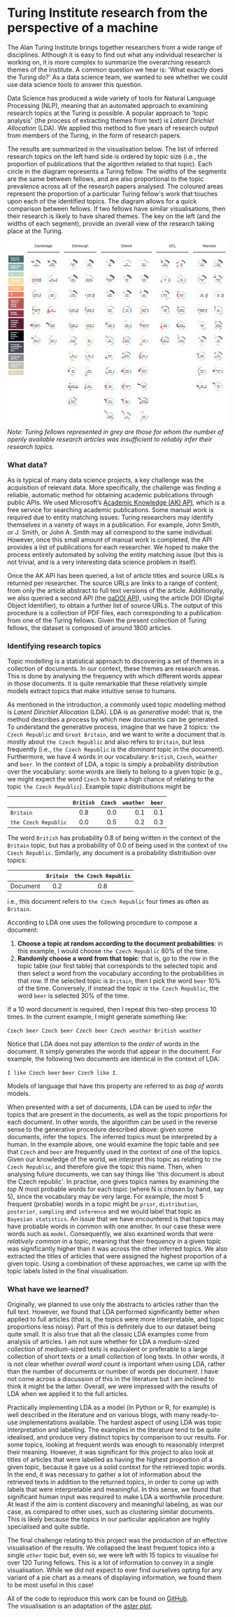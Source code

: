 # Turing Institute research from the perspective of a machine

The Alan Turing Institute brings together researchers from a wide range of disciplines.
Although it is easy to find out what any individual researcher is working on, it is more complex to summarize the overarching research themes of the Institute.
A common question we hear is: 'What exactly does the Turing do?'
As a data science team, we wanted to see whether we could use data science tools to answer this question.

Data Science has produced a wide variety of tools for Natural Language Processing (NLP), meaning that an automated approach to examining research topics at the Turing is possible.
A popular approach to 'topic analysis' (the process of extracting themes from text) is *Latent Dirichlet Allocation* (LDA).
We applied this method to five years of research output from members of the Turing, in the form of research papers.

The results are summarized in the visualisation below.
The list of inferred research topics on the left hand side is ordered by topic size (i.e., the proportion of publications that the algorithm related to that topic).
Each circle in the diagram represents a Turing fellow.
The widths of the segments are the same between fellows, and are also proportional to the topic prevalence across all of the research papers analysed.
The coloured areas represent the proportion of a particular Turing fellow's work that touches upon each of the identified topics.
The diagram allows for a quick comparison between fellows.
If two fellows have similar visualisations, then their research is likely to have shared themes.
The key on the left (and the widths of each segment), provide an overall view of the research taking place at the Turing.

![](visualisation/turing_fellows_topics.png)
*Note: Turing fellows represented in grey are those for whom the number of openly available research articles was insufficient to reliably infer their research topics.*

### What data?

As is typical of many data science projects, a key challenge was the acquisition of relevant data.
More specifically, the challenge was finding a reliable, automatic method for obtaining academic publications through public APIs.
We used Microsoft’s [Academic Knowledge (AK) API](https://docs.microsoft.com/en-us/azure/cognitive-services/academic-knowledge/home), which is a free service for searching academic publications.
Some manual work is required due to entity matching issues: Turing researchers may identify themselves in a variety of ways in a publication.
For example, John Smith, or J. Smith, or John A. Smith may all correspond to the same individual.
However, once this small amount of manual work is completed, the API provides a list of publications for each researcher.
We hoped to make the process entirely automated by solving the entity matching issue (but this is not trivial, and is a very interesting data science problem in itself).

Once the AK API has been queried, a list of article titles and source URLs is returned per researcher.
The source URLs are links to a range of content, from only the article abstract to full text versions of the article.
Additionally, we also queried a second API (the [oaDOI API](https://oadoi.org)), using the article DOI (Digital Object Identifier), to obtain a further list of source URLs.
The output of this procedure is a collection of PDF files, each corresponding to a publication from one of the Turing fellows.
Given the present collection of Turing fellows, the dataset is composed of around 1800 articles.

### Identifying research topics

Topic modelling is a statistical approach to discovering a set of themes in a collection of documents.
In our context, these themes are research areas.
This is done by analysing the frequency with which different words appear in those documents.
It is quite remarkable that these relatively simple models extract topics that make intuitive sense to humans.

As mentioned in the introduction, a commonly used topic modelling method is *Latent Dirichlet Allocation* (LDA).
LDA is as *generative* model: that is, the method describes a process by which new documents can be generated.
To understand the generative process, imagine that we have 2 topics: `the Czech Republic` and `Great Britain`, and we want to write a document that is mostly about `the Czech Republic` and also refers to `Britain`, but less frequently (i.e., `the Czech Republic` is the *dominant* topic in the document).
Furthermore, we have 4 words in our vocabulary: `British`, `Czech`, `weather` and `beer`.
In the context of LDA, a topic is simply a probability distribution over the vocabulary: some words are likely to belong to a given topic (e.g., we might expect the word `Czech` to have a high chance of relating to the topic `the Czech Republic`).
Example topic distributions might be

|                  | `British` | `Czech`   | `weather` | `beer`    |
| ---------------- |:-------:| -------:| -------:| -------:|
| `Britain`    |   0.8    |   0.0    |   0.1    |   0.1    |
| `the Czech Republic` |   0.0    |   0.5    |  0.2    |   0.3    |

The word `British` has probability 0.8 of being written in the context of the `Britain` topic, but has a probability of 0.0 of being used in the context of `the Czech Republic`.
Similarly, any document is a probability distribution over topics:

|   | `Britain` | `the Czech Republic` |
|---|:-------:|:----------:|
|Document| 0.2 | 0.8 |

i.e., this document refers to `the Czech Republic` four times as often as `Britain`.

According to LDA one uses the following procedure to compose a document:

1. **Choose a topic at random according to the document probabilities**: in this example, I would choose `the Czech Republic` 80% of the time.
2. **Randomly choose a word from that topic**: that is, go to the row in the topic table (our first table) that corresponds to the selected topic and then select a word from the vocabulary according to the probabilities in that row. If the selected topic is `Britain`, then I pick the word `beer` 10% of the time. Conversely, if instead the topic is `the Czech Republic`, the word `beer` is selected 30% of the time.

If a 10 word document is required, then I repeat this two-step process 10 times.
In the current example, I might generate something like:

`Czech beer Czech beer Czech beer Czech weather British weather`

Notice that LDA does not pay attention to the *order* of words in the document.
It simply generates the words that appear in the document.
For example, the following two documents are identical in the context of LDA:

`I like Czech beer`
`beer Czech like I`.

Models of language that have this property are referred to as *bag of words* models.

When presented with a set of documents, LDA can be used to *infer* the topics that are present in the documents, as well as the topic proportions for each document.
In other words, the algorithm can be used in the reverse sense to the generative procedure described above: given some documents, infer the topics.
The inferred topics must be interpreted by a human.
In the example above, one would examine the topic table and see that `Czech` and `beer` are frequently used in the context of one of the topics.
Given our knowledge of the world, we *interpret* this topic as relating to `the Czech Republic`, and therefore give the topic this name.
Then, when analysing future documents, we can say things like 'this document is about the Czech republic'.
In practise, one gives topics names by examining the *top N* most probable words for each topic (where N is chosen by hand, say 5), since the vocabulary may be very large.
For example, the most 5 frequent (probable) words in a topic might be `prior`, `distribution`, `posterior`, `sampling` and `inference` and we would label that topic as `Bayesian statistics`.
An issue that we have encountered is that topics may have probable words in common with one another.
In our case these were words such as `model`.
Consequently, we also examined words that were *relatively common* in a topic, meaning that their frequency in a given topic was significantly higher than it was across the other inferred topics.
We also extracted the titles of articles that were assigned the highest proportion of a given topic.
Using a combination of these approaches, we came up with the topic labels listed in the final visualisation.

### What have we learned?

Originally, we planned to use only the abstracts to articles rather than the full text.
However, we found that LDA performed significantly better when applied to full articles (that is, the topics were more interpretable, and topic proportions less noisy).
Part of this is definitely due to our dataset being quite small.
It is also true that all the classic LDA examples come from analysis of articles.
I am not sure whether for LDA a medium-sized collection of medium-sized texts is equivalent or preferable to a large collection of short texts or a small collection of long texts.
In other words, it is not clear whether *overall word count* is important when using LDA, rather than the number of documents or number of words per document.
I have not come across a discussion of this in the literature but I am inclined to think it might be the latter.
Overall, we were impressed with the results of LDA when we applied it to the full articles.

Practically implementing LDA as a model (in Python or R, for example) is well described in the literature and on various blogs, with many ready-to-use implementations available.
The hardest aspect of using LDA was topic interpretation and labelling.
The examples in the literature tend to be quite idealised, and produce very distinct topics by comparison to our results.
For some topics, looking at frequent words was enough to reasonably interpret their meaning.
However, it was significant for this project to also look at titles of articles that were labelled as having the highest proportion of a given topic, because it gave us a solid context for the retrieved topic words.
In the end, it was necessary to gather a lot of information about the retrieved texts in addition to the returned topics, in order to come up with labels that were interpretable and meaningful.
In this sense, we found that significant human input was required to make LDA a worthwhile procedure.
At least if the aim is content discovery and meaningful labeling, as was our case, as compared to other uses, such as clustering similar documents.
This is likely because the topics in our particular application are highly specialised and quite subtle.

The final challenge relating to this project was the production of an effective visualisation of the results.
We collapsed the least frequent topics into a single `other` topic but, even so, we were left with 15 topics to visualise for over 120 Turing fellows.
This is a lot of information to convey in a single visualisation.
While we did not expect to ever find ourselves opting for any variant of a pie chart as a means of displaying information, we found them to be most useful in this case!

All of the code to reproduce this work can be found on [GitHub](https://github.com/alan-turing-institute/ati_tm).  
The visualisation is an adaptation of the [aster plot](http://bl.ocks.org/bbest/2de0e25d4840c68f2db1).

